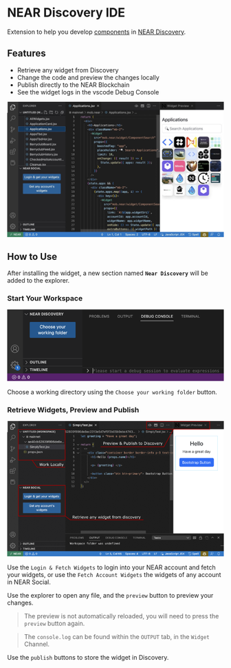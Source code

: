 # NEAR Discovery IDE

Extension to help you develop [components](https://discovery.near-docs.io) in [NEAR Discovery](https://alpha.near.org).

## Features
- Retrieve any widget from Discovery
- Change the code and preview the changes locally
- Publish directly to the NEAR Blockchain
- See the widget logs in the vscode Debug Console

![Extension Overview](./readme/extension.jpeg)

## How to Use
After installing the widget, a new section named **`Near Discovery`** will be added to the explorer.

### Start Your Workspace

![Installed](./readme/installed.png)

Choose a working directory using the `Choose your working folder` button.

### Retrieve Widgets, Preview and Publish

![Preview](./readme/features.png)

Use the `Login & Fetch Widgets` to login into your NEAR account and fetch your widgets, or use the `Fetch Account Widgets` the widgets of any account in NEAR Social.

Use the explorer to open any file, and the `preview` button to preview your changes.

> The preview is not automatically reloaded, you will need to press the `preview` button again.

> The `console.log` can be found within the `OUTPUT` tab, in the `Widget` Channel.

Use the `publish` buttons to store the widget in Discovery.